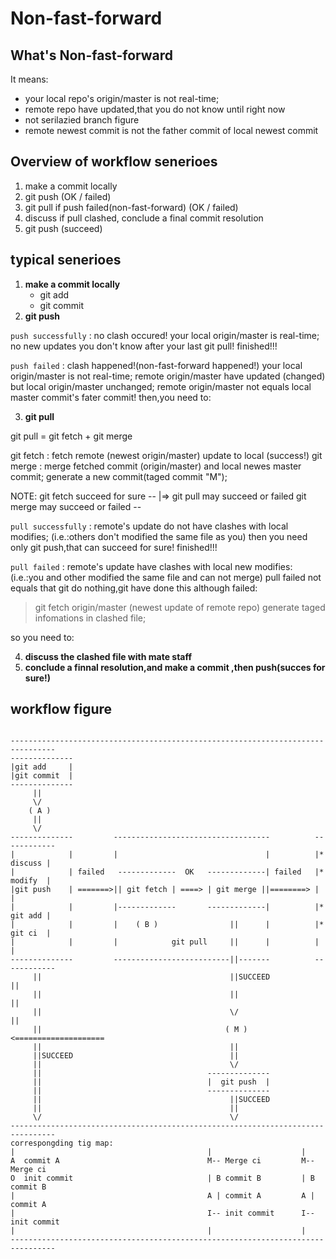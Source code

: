 Non-fast-forward
================

## What's Non-fast-forward
It means:

* your local repo's origin/master is not real-time;
* remote repo have updated,that you do not know until right now
* not serilazied branch figure
* remote newest commit is not the father commit of local newest commit

## Overview of workflow senerioes

1. make a commit locally
2. git push (OK / failed)
3. git pull if push failed(non-fast-forward) (OK / failed)
4. discuss if pull clashed, conclude a final commit resolution
5. git push (succeed)

## typical senerioes

1. **make a commit locally**
	- git add
	- git commit
2. **git push**

`push successfully` : no clash occured!
your local origin/master is real-time;
no new updates you don't know after your last git pull! finished!!!

`push failed` : clash happened!(non-fast-forward happened!)
your local origin/master is not real-time;
remote origin/master have updated (changed) but local origin/master unchanged;
remote origin/master not equals local master commit's fater commit!
then,you need to:

3. **git pull**

git pull = git fetch + git merge

git fetch : fetch remote (newest origin/master) update to local (success!)
git merge : merge fetched commit (origin/master) and local newes master commit;
						generate a new commit(taged commit "M");

NOTE:
git fetch succeed for sure         --
                                    |=> git pull may succeed or failed
git merge may succeed or failed    --

`pull successfully` : remote's update do not have clashes with local modifies;
											(i.e.:others don't modified the same file as you)
then you need only git push,that can succeed for sure! finished!!!

`pull failed` : remote's update have clashes with local new modifies:
								(i.e.:you and other modified the same file and can not merge)
pull failed not equals that git do nothing,git have done this although failed:
> git fetch origin/master (newest update of remote repo)
> generate taged infomations in clashed file;

so you need to:

4. **discuss the clashed file with mate staff**
5. **conclude a finnal resolution,and make a commit ,then push(succes for sure!)**


## workflow figure

```

--------------------------------------------------------------------------------
--------------
|git add     |
|git commit  |
--------------
     ||
  	 \/
    ( A )
     ||
  	 \/
--------------         -----------------------------------          ------------
|            |         |                                 |          |* discuss |
|            | failed   -------------  OK   -------------| failed   |* modify  |
|git push    | =======>|| git fetch | ====> | git merge ||========> |          |
|            |         |-------------       -------------|          |* git add |
|            |         |    ( B )                ||      |          |* git ci  |
|            |         |            git pull     ||      |          |          |
--------------         --------------------------||-------          ------------
     ||                                          ||SUCCEED               ||
     ||                                          ||                      ||
     ||                                          \/                      ||
     ||                                         ( M ) <====================
     ||                                          ||             
     ||SUCCEED                                   ||             
     ||                                          \/             
     ||                                     --------------    
     ||                                     |  git push  |        
     ||                                     --------------    
     ||                                          ||SUCCEED      
     ||                                          ||             
     \/                                          \/
--------------------------------------------------------------------------------
correspongding tig map:
|                                           |                    |
A  commit A                                 M-- Merge ci         M-- Merge ci
O  init commit                              | B commit B         | B commit B
|                                           A | commit A         A | commit A
|                                           I-- init commit      I-- init commit
|                                           |                    |
--------------------------------------------------------------------------------

```
